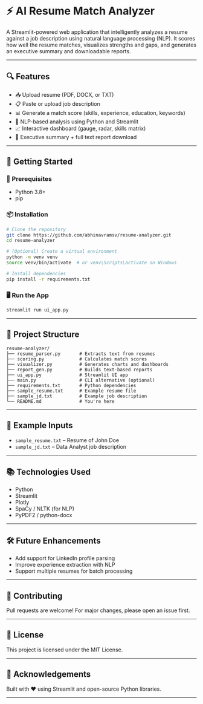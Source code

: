 # ⚡ AI Resume Match Analyzer

A Streamlit-powered web application that intelligently analyzes a resume against a job description using natural language processing (NLP). It scores how well the resume matches, visualizes strengths and gaps, and generates an executive summary and downloadable reports.

---

## 🔍 Features

* 📥 Upload resume (PDF, DOCX, or TXT)
* 📋 Paste or upload job description
* 📊 Generate a match score (skills, experience, education, keywords)
* 🧠 NLP-based analysis using Python and Streamlit
* 📈 Interactive dashboard (gauge, radar, skills matrix)
* 📝 Executive summary + full text report download

---

## 🚀 Getting Started

### 🔧 Prerequisites

* Python 3.8+
* pip

### 📦 Installation

```bash
# Clone the repository
git clone https://github.com/abhinavramsv/resume-analyzer.git
cd resume-analyzer

# (Optional) Create a virtual environment
python -m venv venv
source venv/bin/activate  # or venv\Scripts\activate on Windows

# Install dependencies
pip install -r requirements.txt
```

### 🖥️ Run the App

```bash
streamlit run ui_app.py
```

---

## 📁 Project Structure

```
resume-analyzer/
├── resume_parser.py       # Extracts text from resumes
├── scoring.py             # Calculates match scores
├── visualizer.py          # Generates charts and dashboards
├── report_gen.py          # Builds text-based reports
├── ui_app.py              # Streamlit UI app
├── main.py                # CLI alternative (optional)
├── requirements.txt       # Python dependencies
├── sample_resume.txt      # Example resume file
├── sample_jd.txt          # Example job description
└── README.md              # You're here
```

---

## 📎 Example Inputs

* `sample_resume.txt` – Resume of John Doe
* `sample_jd.txt` – Data Analyst job description

---

## 📚 Technologies Used

* Python
* Streamlit
* Plotly
* SpaCy / NLTK (for NLP)
* PyPDF2 / python-docx

---

## 🛠️ Future Enhancements

* Add support for LinkedIn profile parsing
* Improve experience extraction with NLP
* Support multiple resumes for batch processing

---

## 🤝 Contributing

Pull requests are welcome! For major changes, please open an issue first.

---

## 📄 License

This project is licensed under the MIT License.

---

## 🙌 Acknowledgements

Built with ❤️ using Streamlit and open-source Python libraries.

---
